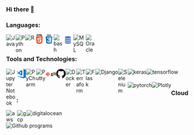 ### Hi there 👋

<!--
**rkhatu97/rkhatu97** is a ✨ _special_ ✨ repository because its `README.md` (this file) appears on your GitHub profile.

Here are some ideas to get you started:

- 🔭 I’m currently working on ...
- 🌱 I’m currently learning ...
- 👯 I’m looking to collaborate on ...
- 🤔 I’m looking for help with ...
- 💬 Ask me about ...
- 📫 How to reach me: ...
- 😄 Pronouns: ...
- ⚡ Fun fact: ...
-->
### Languages:

<img align="left" alt="Java" width="26px" src="https://www.vectorlogo.zone/logos/java/java-vertical.svg" />
<img align="left" alt="Python" width="26px" src="https://user-images.githubusercontent.com/43825167/89091381-5347ba00-d377-11ea-907e-6146d04b5323.png" />
<img align="left" alt="R" width="26px" src="https://www.r-project.org/Rlogo.png" />
<img align="left" alt="HTML5" width="26px" src="https://raw.githubusercontent.com/github/explore/80688e429a7d4ef2fca1e82350fe8e3517d3494d/topics/html/html.png" />
<img align="left" alt="CSS3" width="26px" src="https://raw.githubusercontent.com/github/explore/80688e429a7d4ef2fca1e82350fe8e3517d3494d/topics/css/css.png" />
<img align="left" alt="bash" width="24px" src="https://user-images.githubusercontent.com/43825167/89130164-bd27a700-d4d0-11ea-8a6f-964c8f1f71d5.png" />
<img align="left" alt="SQL" width="30px" src="https://raw.githubusercontent.com/github/explore/80688e429a7d4ef2fca1e82350fe8e3517d3494d/topics/sql/sql.png" />
<img align="left" alt="MySQL" width="34px" src="https://user-images.githubusercontent.com/43825167/89093531-551a7900-d389-11ea-91b5-4ff49f8051dd.png" />
<img align="left" alt="Oracle" width="26px" src="https://user-images.githubusercontent.com/43825167/89093552-8b57f880-d389-11ea-9a70-5d9384ec5da2.png" />

<br />
<br />


### Tools and Technologies:
<img align="left" alt="Jupyter Notebook" width="28px" src="https://user-images.githubusercontent.com/43825167/89091464-fe587380-d377-11ea-9c3b-f4487dd34bdb.png" />
<img align="left" alt="Visual Studio Code" width="26px" src="https://raw.githubusercontent.com/github/explore/80688e429a7d4ef2fca1e82350fe8e3517d3494d/topics/visual-studio-code/visual-studio-code.png" />
<img align="left" alt="PyCharm" width="28px" src="https://user-images.githubusercontent.com/43825167/89129815-805ab080-d4ce-11ea-8a5e-a359a4c64195.png" />
<img align="left" alt="Putty" width="26px" src="https://user-images.githubusercontent.com/43825167/89130236-2c050000-d4d1-11ea-852e-d7609a9f681b.png" />
<img align="left" alt="Git" width="29px" src="https://raw.githubusercontent.com/github/explore/80688e429a7d4ef2fca1e82350fe8e3517d3494d/topics/git/git.png" />
<img align="left" alt="GitHub" width="26px" src="https://raw.githubusercontent.com/github/explore/78df643247d429f6cc873026c0622819ad797942/topics/github/github.png" />
<img align="left" alt="Docker" width="29px" src="https://user-images.githubusercontent.com/43825167/89092545-d0c3f800-d380-11ea-8b66-e806db30d83d.png" />
<img align="left" alt="Terraform" width="26px" src="https://user-images.githubusercontent.com/43825167/89093765-40d77b80-d38b-11ea-83b9-342ec21617da.png" />
<img align="left" alt="Flask" width="26px" src="https://user-images.githubusercontent.com/43825167/89093879-0f12e480-d38c-11ea-91f2-cb4b76268827.png" />
<img align="left" alt="Django" height="36px" src="https://www.vectorlogo.zone/logos/djangoproject/djangoproject-ar21.svg" />
<img align="left" alt="Selenium" width="26px" src="https://camo.githubusercontent.com/17ac5b754e8518fa28c3653ed98deeba4b0e41e9/68747470733a2f2f63646e2e7261776769742e636f6d2f636c61726976652f636c612d73656c656e69756d2d706c7567696e2f6d61737465722f7075626c69632f69636f6e2f73656c656e69756d2e7376673f73616e6974697a653d74727565" />
<img align="left" alt="keras" height="26px" src="https://github.com/valohai/ml-logos/blob/master/keras-text.svg" />
<img align="left" alt="tensorflow" height="36px" src="https://www.vectorlogo.zone/logos/tensorflow/tensorflow-ar21.svg" />
<img align="left" alt="pytorch" height="40px" src="https://www.vectorlogo.zone/logos/pytorch/pytorch-ar21.svg" />
<img align="left" alt="Plotly" height="36px" src="https://dash.plotly.com/assets/images/logo-plotly.png" />
<br />
<br />

### Cloud :
<img align="left" alt="aws" width="30px" src="https://user-images.githubusercontent.com/43825167/89129745-c19e9080-d4cd-11ea-8ced-53520586e6fb.png" />
<img align="left" alt="gcp" width="26px" src="https://user-images.githubusercontent.com/43825167/89129758-e09d2280-d4cd-11ea-981f-7b1f4241ad06.png" />
<img align="left" alt="digitalocean" height="29px" src="https://upload.wikimedia.org/wikipedia/commons/thumb/f/ff/DigitalOcean_logo.svg/1024px-DigitalOcean_logo.svg.png" />
<br />
<br />
<img align="left" alt="Github programs" src="https://github-readme-stats.vercel.app/api/top-langs/?username=rkhatu97&layout=compact&count_private=true" />
